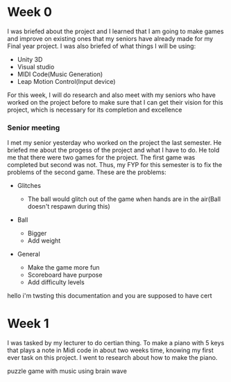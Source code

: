 # Week 0
I was briefed about the project and I learned that I am going to make games and improve on existing ones that my seniors have already made for my Final year project.
 I was also briefed of what things I will be using:
 * Unity 3D
 * Visual studio
 * MIDI Code(Music Generation)
 * Leap Motion Control(Input device)

For this week, I will do research and also meet with my seniors who have worked on the project before to make sure that I can get their vision for this project, which is necessary for its completion and excellence

### Senior meeting
I met my senior yesterday who worked on the project the last semester. He briefed me about the progess of the project and what I have to do. He told me that there were two games for the project. The first game was completed but second was not. Thus, my FYP for this semester is to fix the problems of the second game.
These are the problems:
* Glitches
	* The ball would glitch out of the game when hands are in the air(Ball doesn't respawn during this)

* Ball       
	* Bigger
	* Add weight

* General
	* Make the game more fun
	* Scoreboard have purpose
	* Add difficulty levels

hello i'm twsting this documentation and you  are supposed to have cert
# Week 1
I was tasked by my lecturer to do certian thing. To make a piano with 5 keys that plays a note in Midi code in about two weeks time, knowing my first ever task on this project. I went to research about how to make the piano.

puzzle game with music using brain wave
<!--stackedit_data:
eyJoaXN0b3J5IjpbLTQ0ODI1NDA0NywtOTc5MjIyNTc3LC04OD
M2NDAxLC0xNDcxNzAwMjU1LC02NTg2NDk1NTIsLTIwMDU2NzUz
ODEsLTE5NDg1NjgyNDgsNDYzOTc0NCw1NzQ5MzE1NDIsNTcxOD
E1Mzc3XX0=
-->
